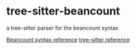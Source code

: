 # tree-sitter-beancount
a tree-sitter parser for the beancount syntax

[Beancount syntax reference](https://beancount.github.io/docs/beancount_language_syntax.html)
[tree-sitter reference](https://tree-sitter.github.io)
